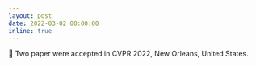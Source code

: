 ```yaml
---
layout: post
date: 2022-03-02 00:00:00
inline: true
---
```


📃 Two paper were accepted in CVPR 2022, New Orleans, United States.